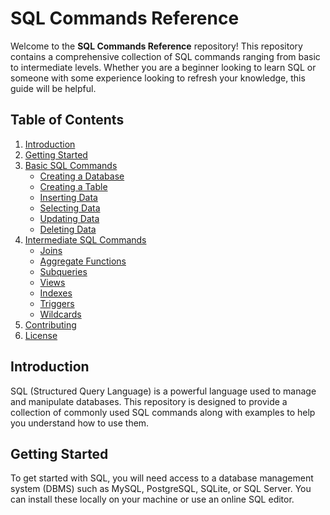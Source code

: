 # SQL Commands Reference

Welcome to the **SQL Commands Reference** repository! This repository contains a comprehensive collection of SQL commands ranging from basic to intermediate levels. Whether you are a beginner looking to learn SQL or someone with some experience looking to refresh your knowledge, this guide will be helpful.

## Table of Contents

1. [Introduction](#introduction)
2. [Getting Started](#getting-started)
3. [Basic SQL Commands](#basic-sql-commands)
    - [Creating a Database](#creating-a-database)
    - [Creating a Table](#creating-a-table)
    - [Inserting Data](#inserting-data)
    - [Selecting Data](#selecting-data)
    - [Updating Data](#updating-data)
    - [Deleting Data](#deleting-data)
4. [Intermediate SQL Commands](#intermediate-sql-commands)
    - [Joins](#joins)
    - [Aggregate Functions](#aggregate-functions)
    - [Subqueries](#subqueries)
    - [Views](#views)
    - [Indexes](#indexes)
    - [Triggers](#triggers)
    - [Wildcards](#wildcards)
5. [Contributing](#contributing)
6. [License](#license)

## Introduction

SQL (Structured Query Language) is a powerful language used to manage and manipulate databases. This repository is designed to provide a collection of commonly used SQL commands along with examples to help you understand how to use them.

## Getting Started

To get started with SQL, you will need access to a database management system (DBMS) such as MySQL, PostgreSQL, SQLite, or SQL Server. You can install these locally on your machine or use an online SQL editor.



